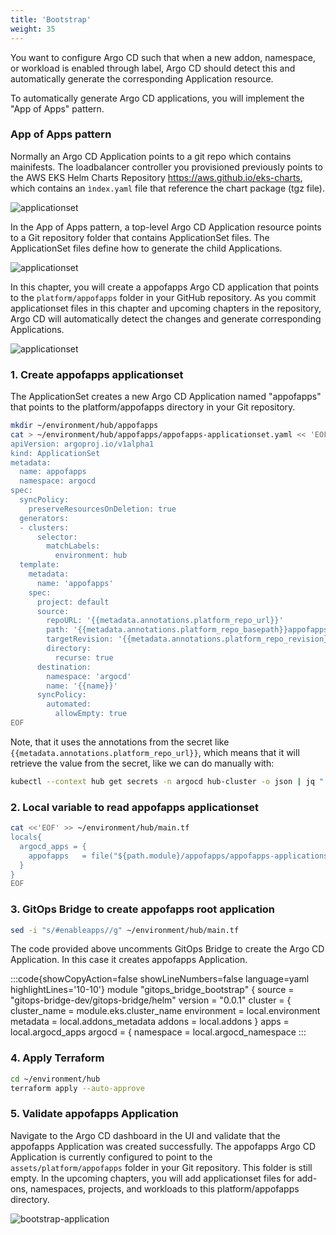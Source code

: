 ```yaml
---
title: 'Bootstrap'
weight: 35
---
```


You want to configure Argo CD such that when a new addon, namespace, or workload is enabled through label, Argo CD should detect this and automatically generate the corresponding Application resource.

To automatically generate Argo CD applications, you will implement the "App of Apps" pattern.

### App of Apps pattern

Normally an Argo CD Application points to a git repo which contains mainifests. The loadbalancer controller you provisioned previously points to the AWS EKS Helm Charts Repository https://aws.github.io/eks-charts, which contains an `ìndex.yaml` file that reference the chart package (tgz file).

 
 ![applicationset](/static/images/lb-helmchart-folder.png)


In the App of Apps pattern, a top-level Argo CD Application resource points to a Git repository folder that contains ApplicationSet files. The ApplicationSet files define how to generate the child Applications. 

![applicationset](/static/images/app-of-apps.png)


In this chapter, you will create a appofapps Argo CD application that points to the `platform/appofapps` folder in your GitHub repository. As you commit applicationset files in this chapter and upcoming chapters in the repository, Argo CD will automatically detect the changes and generate corresponding Applications.


![applicationset](/static/images/bootstrap-appofapps.png)




### 1. Create appofapps applicationset 

The ApplicationSet creates a new Argo CD Application named "appofapps" that points to the platform/appofapps directory in your Git repository.

```bash
mkdir ~/environment/hub/appofapps
cat > ~/environment/hub/appofapps/appofapps-applicationset.yaml << 'EOF'
apiVersion: argoproj.io/v1alpha1
kind: ApplicationSet
metadata:
  name: appofapps
  namespace: argocd
spec:
  syncPolicy:
    preserveResourcesOnDeletion: true
  generators:
  - clusters:
      selector:
        matchLabels:
          environment: hub
  template:
    metadata:
      name: 'appofapps'
    spec:
      project: default
      source:
        repoURL: '{{metadata.annotations.platform_repo_url}}'
        path: '{{metadata.annotations.platform_repo_basepath}}appofapps'
        targetRevision: '{{metadata.annotations.platform_repo_revision}}'
        directory:
          recurse: true
      destination:
        namespace: 'argocd'
        name: '{{name}}'
      syncPolicy:
        automated:
          allowEmpty: true
EOF
```

Note, that it uses the annotations from the secret like `{{metadata.annotations.platform_repo_url}}`, which means that it will retrieve the value from the secret, like we can do manually with:

```bash
kubectl --context hub get secrets -n argocd hub-cluster -o json | jq ".metadata.annotations.platform_repo_url"
```

### 2. Local variable to read appofapps applicationset

```bash
cat <<'EOF' >> ~/environment/hub/main.tf
locals{
  argocd_apps = {
    appofapps   = file("${path.module}/appofapps/appofapps-applicationset.yaml")
  }
}
EOF
```

### 3. GitOps Bridge to create appofapps root application

```bash
sed -i "s/#enableapps//g" ~/environment/hub/main.tf
```
The code provided above uncomments GitOps Bridge to create the Argo CD Application. In this case it creates appofapps Application.

:::code{showCopyAction=false showLineNumbers=false language=yaml highlightLines='10-10'}
module "gitops_bridge_bootstrap" {
  source  = "gitops-bridge-dev/gitops-bridge/helm"
  version = "0.0.1"
  cluster = {
    cluster_name = module.eks.cluster_name
    environment  = local.environment
     metadata     = local.addons_metadata
     addons       = local.addons
  }
  apps = local.argocd_apps
  argocd = {
    namespace        = local.argocd_namespace
:::

### 4. Apply Terraform

```bash
cd ~/environment/hub
terraform apply --auto-approve
```

### 5. Validate appofapps Application

Navigate to the Argo CD dashboard in the UI and validate that the appofapps Application was created successfully. The appofapps Argo CD Application is currently configured to point to the `assets/platform/appofapps` folder in your Git repository. This folder is still empty. In the upcoming chapters, you will add applicationset files for add-ons, namespaces, projects, and workloads to this platform/appofapps directory.

![bootstrap-application](/static/images/bootstrap-application.png)
